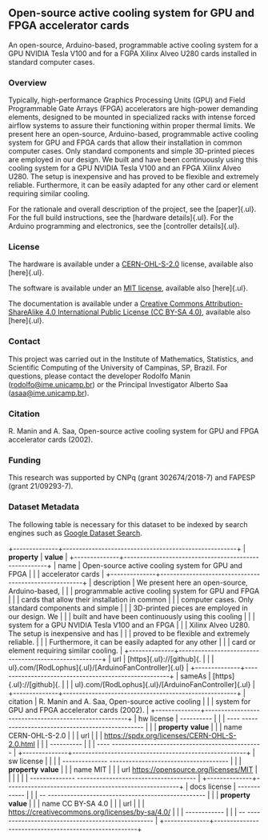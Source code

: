 
## Open-source active cooling system for GPU and FPGA accelerator cards 

An open-source, Arduino-based, programmable active cooling system for a
GPU NVIDIA Tesla V100 and for a FGPA Xilinx Alveo U280 cards installed
in standard computer cases.

 

### Overview 

Typically, high-performance Graphics Processing Units (GPU) and Field
Programmable Gate Arrays (FPGA) accelerators are high-power demanding
elements, designed to be mounted in specialized racks with intense
forced airflow systems to assure their functioning within proper thermal
limits. We present here an open-source, Arduino-based, programmable
active cooling system for GPU and FPGA cards that allow their
installation in common computer cases. Only standard components and
simple 3D-printed pieces are employed in our design. We built and have
been continuously using this cooling system for a GPU NVIDIA Tesla V100
and an FPGA Xilinx Alveo U280. The setup is inexpensive and has proved
to be flexible and extremely reliable. Furthermore, it can be easily
adapted for any other card or element requiring similar cooling.

For the rationale and overall description of the project, see the
[paper]{.ul}. For the full build instructions, see the [hardware
details]{.ul}. For the Arduino programming and electronics, see the
[controller details]{.ul}.

### License 

The hardware is available under a
[CERN-OHL-S-2.0](https://spdx.org/licenses/CERN-OHL-S-2.0.html) license,
available also [here]{.ul}.

The software is available under an [MIT
license](https://opensource.org/licenses/MIT), available also
[here]{.ul}.

The documentation is available under a [Creative Commons
Attribution-ShareAlike 4.0 International Public License (CC BY-SA
4.0)](https://creativecommons.org/licenses/by-sa/4.0/), available also
[here]{.ul}.

### Contact 

This project was carried out in the Institute of Mathematics,
Statistics, and Scientific Computing of the University of Campinas, SP,
Brazil. For questions, please contact the developer Rodolfo Manin
(<rodolfo@ime.unicamp.br>) or the Principal Investigator Alberto Saa
(<asaa@ime.unicamp.br>).

### Citation 

R. Manin and A. Saa, Open-source active cooling system for GPU and FPGA
accelerator cards (2002).

### Funding 

This research was supported by CNPq (grant 302674/2018-7) and FAPESP
(grant 21/09293-7).

### Dataset Metadata 

The following table is necessary for this dataset to be indexed by
search engines such as [Google Dataset
Search](https://g.co/datasetsearch).

+--------------+------------------------------------------------------+
| **property** | **value**                                            |
+--------------+------------------------------------------------------+
| name         | Open-source active cooling system for GPU and FPGA   |
|              | accelerator cards                                    |
+--------------+------------------------------------------------------+
| description  | We present here an open-source, Arduino-based,       |
|              | programmable active cooling system for GPU and FPGA  |
|              | cards that allow their installation in common        |
|              | computer cases. Only standard components and simple  |
|              | 3D-printed pieces are employed in our design. We     |
|              | built and have been continuously using this cooling  |
|              | system for a GPU NVIDIA Tesla V100 and an FPGA       |
|              | Xilinx Alveo U280. The setup is inexpensive and has  |
|              | proved to be flexible and extremely reliable.        |
|              | Furthermore, it can be easily adapted for any other  |
|              | card or element requiring similar cooling.           |
+--------------+------------------------------------------------------+
| url          | [https]{.ul}://[github]{.                            |
|              | ul}.com/[RodLophus]{.ul}/[ArduinoFanController]{.ul} |
+--------------+------------------------------------------------------+
| sameAs       | [https]{.ul}://[github]{.                            |
|              | ul}.com/[RodLophus]{.ul}/[ArduinoFanController]{.ul} |
+--------------+------------------------------------------------------+
| citation     | R. Manin and A. Saa, Open-source active cooling      |
|              | system for GPU and FPGA accelerator cards (2002).    |
+--------------+------------------------------------------------------+
| hw license   |   ----------                                         |
|              | ---- ----------------------------------------------- |
|              |   **property**   **value**                           |
|              |   name           CERN-OHL-S-2.0                      |
|              |   url                                                |
|              |        https://spdx.org/licenses/CERN-OHL-S-2.0.html |
|              |   ----------                                         |
|              | ---- ----------------------------------------------- |
+--------------+------------------------------------------------------+
| sw license   |                                                      |
|              | -------------- ------------------------------------- |
|              |   **property**   **value**                           |
|              |   name           MIT                                 |
|              |   url            https://opensource.org/licenses/MIT |
|              |                                                      |
|              | -------------- ------------------------------------- |
+--------------+------------------------------------------------------+
| docs license |   ------------                                       |
|              | -- ------------------------------------------------- |
|              |   **property**   **value**                           |
|              |   name           CC BY-SA 4.0                        |
|              |   url                                                |
|              |      https://creativecommons.org/licenses/by-sa/4.0/ |
|              |   ------------                                       |
|              | -- ------------------------------------------------- |
+--------------+------------------------------------------------------+
